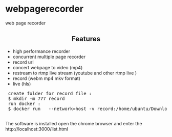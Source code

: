 # webpagerecorder
web page recorder

<h2 align="center">Features</h2>
<p><p> 
  <ul>
<li>high performance recorder </li>
    <li>concurrent multiple page recorder </li>
    <li>record url </li>
    <li> concert webpage to video (mp4) </li>
    <li>restream  to rtmp live stream (youtube and other rtmp live )</li>    
     <li>record (webm mp4 mkv format) </li>
     <li>live (hls) </li>
</ul>

 <pre>
 create folder for record file :
 $ mkdir -m 777 record
 run docker : 
 $ docker run   --network=host -v record:/home/ubuntu/Downloads  -v record:/home/ubuntu/wprNode/public/recordfile/    --name wpr alit771/webpagerecorder:v2.1
 </pre>

The software is installed open the chrome browser and enter the http://localhost:3000/list.html
